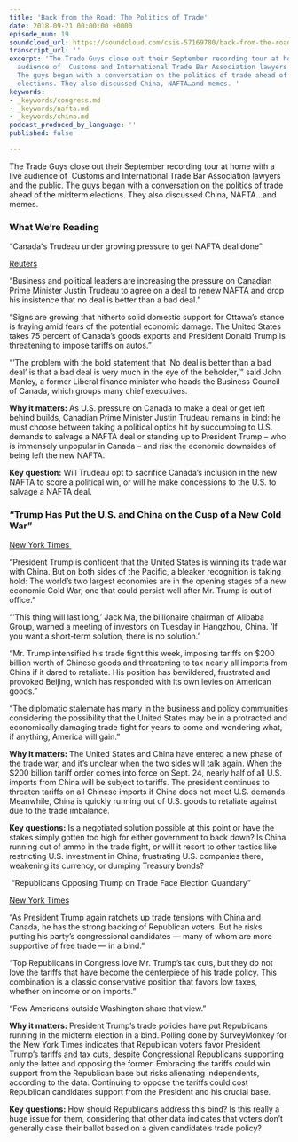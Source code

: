 ```yaml
---
title: 'Back from the Road: The Politics of Trade'
date: 2018-09-21 00:00:00 +0000
episode_num: 19
soundcloud_url: https://soundcloud.com/csis-57169780/back-from-the-road-the-politics-of-trade
transcript_url: ''
excerpt: 'The Trade Guys close out their September recording tour at home with a live
  audience of  Customs and International Trade Bar Association lawyers and the public.
  The guys began with a conversation on the politics of trade ahead of the midterm
  elections. They also discussed China, NAFTA…and memes. '
keywords:
- _keywords/congress.md
- _keywords/nafta.md
- _keywords/china.md
podcast_produced_by_language: ''
published: false

---
```

The Trade Guys close out their September recording tour at home with a live audience of  Customs and International Trade Bar Association lawyers and the public. The guys began with a conversation on the politics of trade ahead of the midterm elections. They also discussed China, NAFTA…and memes. 

### What We’re Reading

“Canada's Trudeau under growing pressure to get NAFTA deal done” 

[Reuters](https://www.reuters.com/article/us-trade-nafta/canadas-trudeau-under-growing-pressure-to-get-nafta-deal-done-idUSKCN1LY2RY)

“Business and political leaders are increasing the pressure on Canadian Prime Minister Justin Trudeau to agree on a deal to renew NAFTA and drop his insistence that no deal is better than a bad deal.”

“Signs are growing that hitherto solid domestic support for Ottawa’s stance is fraying amid fears of the potential economic damage. The United States takes 75 percent of Canada’s goods exports and President Donald Trump is threatening to impose tariffs on autos.”

“’The problem with the bold statement that ‘No deal is better than a bad deal’ is that a bad deal is very much in the eye of the beholder,’” said John Manley, a former Liberal finance minister who heads the Business Council of Canada, which groups many chief executives.

**Why it matters:** As U.S. pressure on Canada to make a deal or get left behind builds, Canadian Prime Minister Justin Trudeau remains in bind: he must choose between taking a political optics hit by succumbing to U.S. demands to salvage a NAFTA deal or standing up to President Trump – who is immensely unpopular in Canada – and risk the economic downsides of being left the new NAFTA. 

**Key question:** Will Trudeau opt to sacrifice Canada’s inclusion in the new NAFTA to score a political win, or will he make concessions to the U.S. to salvage a NAFTA deal. 

### “Trump Has Put the U.S. and China on the Cusp of a New Cold War” 

[New York Times  ](https://www.nytimes.com/2018/09/19/us/politics/trump-china-trade-war.html)

“President Trump is confident that the United States is winning its trade war with China. But on both sides of the Pacific, a bleaker recognition is taking hold: The world’s two largest economies are in the opening stages of a new economic Cold War, one that could persist well after Mr. Trump is out of office.”

“’This thing will last long,’ Jack Ma, the billionaire chairman of Alibaba Group, warned a meeting of investors on Tuesday in Hangzhou, China. ‘If you want a short-term solution, there is no solution.’

“Mr. Trump intensified his trade fight this week, imposing tariffs on $200 billion worth of Chinese goods and threatening to tax nearly all imports from China if it dared to retaliate. His position has bewildered, frustrated and provoked Beijing, which has responded with its own levies on American goods.”

“The diplomatic stalemate has many in the business and policy communities considering the possibility that the United States may be in a protracted and economically damaging trade fight for years to come and wondering what, if anything, America will gain.”

**Why it matters:** The United States and China have entered a new phase of the trade war, and it’s unclear when the two sides will talk again. When the $200 billion tariff order comes into force on Sept. 24, nearly half of all U.S. imports from China will be subject to tariffs. The president continues to threaten tariffs on all Chinese imports if China does not meet U.S. demands. Meanwhile, China is quickly running out of U.S. goods to retaliate against due to the trade imbalance. 

**Key questions:** Is a negotiated solution possible at this point or have the stakes simply gotten too high for either government to back down? Is China running out of ammo in the trade fight, or will it resort to other tactics like restricting U.S. investment in China, frustrating U.S. companies there, weakening its currency, or dumping Treasury bonds? 

 “Republicans Opposing Trump on Trade Face Election Quandary” 

[New York Times](https://www.nytimes.com/2018/09/18/business/economy/republicans-trump-trade.html) 

“As President Trump again ratchets up trade tensions with China and Canada, he has the strong backing of Republican voters. But he risks putting his party’s congressional candidates — many of whom are more supportive of free trade — in a bind.”

“Top Republicans in Congress love Mr. Trump’s tax cuts, but they do not love the tariffs that have become the centerpiece of his trade policy. This combination is a classic conservative position that favors low taxes, whether on income or on imports.”

“Few Americans outside Washington share that view.”

**Why it matters:** President Trump’s trade policies have put Republicans running in the midterm election in a bind. Polling done by SurveyMonkey for the New York Times indicates that Republican voters favor President Trump’s tariffs and tax cuts, despite Congressional Republicans supporting only the latter and opposing the former. Embracing the tariffs could win support from the Republican base but risks alienating independents, according to the data. Continuing to oppose the tariffs could cost Republican candidates support from the President and his crucial base. 

**Key questions:** How should Republicans address this bind? Is this really a huge issue for them, considering that other data indicates that voters don’t generally case their ballot based on a given candidate’s trade policy?

 